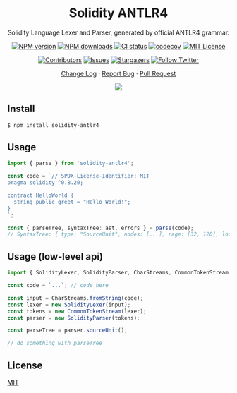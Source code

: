 <div align="center"><a name="readme-top"></a>

<h1>Solidity ANTLR4</h1>

Solidity Language Lexer and Parser, generated by official ANTLR4 grammar.

[![NPM version][npm-image]][npm-url]
[![NPM downloads][download-image]][download-url]
[![CI status][github-action-image]][github-action-url]
[![codecov][codecov-image]][codecov-url]
[![MIT License][license-shield]][license-url]

[![Contributors][contributors-shield]][contributors-url]
[![Issues][issues-shield]][issues-url]
[![Stargazers][stars-shield]][stars-url]
[![Follow Twitter][twitter-image]][twitter-url]

[Change Log](./CHANGELOG.md) · [Report Bug](https://github.com/jeasonstudio/solidity-antlr4/issues/new) · [Pull Request](https://github.com/jeasonstudio/solidity-antlr4/compare)

![](https://raw.githubusercontent.com/andreasbm/readme/master/assets/lines/rainbow.png)

[npm-image]: https://img.shields.io/npm/v/solidity-antlr4?style=for-the-badge
[npm-url]: http://npmjs.org/package/solidity-antlr4
[download-image]: https://img.shields.io/npm/dm/solidity-antlr4.svg?style=for-the-badge
[download-url]: https://npmjs.org/package/solidity-antlr4
[github-action-image]: https://img.shields.io/github/actions/workflow/status/jeasonstudio/solidity-antlr4/test.yml?style=for-the-badge
[github-action-url]: https://github.com/jeasonstudio/solidity-antlr4/actions?query=workflow=%22test%22
[codecov-image]: https://img.shields.io/codecov/c/github/jeasonstudio/solidity-antlr4/master.svg?style=for-the-badge
[codecov-url]: https://codecov.io/gh/jeasonstudio/solidity-antlr4/branch/master
[license-shield]: https://img.shields.io/github/license/jeasonstudio/solidity-antlr4.svg?style=for-the-badge
[license-url]: https://github.com/jeasonstudio/solidity-antlr4/blob/master/LICENSE

[contributors-shield]: https://img.shields.io/github/contributors/jeasonstudio/solidity-antlr4.svg?style=for-the-badge
[contributors-url]: https://github.com/jeasonstudio/solidity-antlr4/graphs/contributors
[stars-shield]: https://img.shields.io/github/stars/jeasonstudio/solidity-antlr4.svg?style=for-the-badge
[stars-url]: https://github.com/jeasonstudio/solidity-antlr4/stargazers
[issues-shield]: https://img.shields.io/github/issues/jeasonstudio/solidity-antlr4.svg?style=for-the-badge
[issues-url]: https://github.com/jeasonstudio/solidity-antlr4/issues
[twitter-image]: https://img.shields.io/twitter/follow/jeasonstudio?style=for-the-badge&logo=x
[twitter-url]: https://twitter.com/jeasonstudio

</div>

## Install

```bash
$ npm install solidity-antlr4
```

## Usage

```ts
import { parse } from 'solidity-antlr4';

const code = `// SPDX-License-Identifier: MIT
pragma solidity ^0.8.20;

contract HelloWorld {
  string public greet = "Hello World!";
}
`;

const { parseTree, syntaxTree: ast, errors } = parse(code);
// SyntaxTree: { type: "SourceUnit", nodes: [...], rage: [32, 120], location: {...} }
```

## Usage (low-level api)

```ts
import { SolidityLexer, SolidityParser, CharStreams, CommonTokenStream } from 'solididty-antlr4';

const code = `...`; // code here

const input = CharStreams.fromString(code);
const lexer = new SolidityLexer(input);
const tokens = new CommonTokenStream(lexer);
const parser = new SolidityParser(tokens);

const parseTree = parser.sourceUnit();

// do something with parseTree
```

## License

[MIT](./LICENSE)
